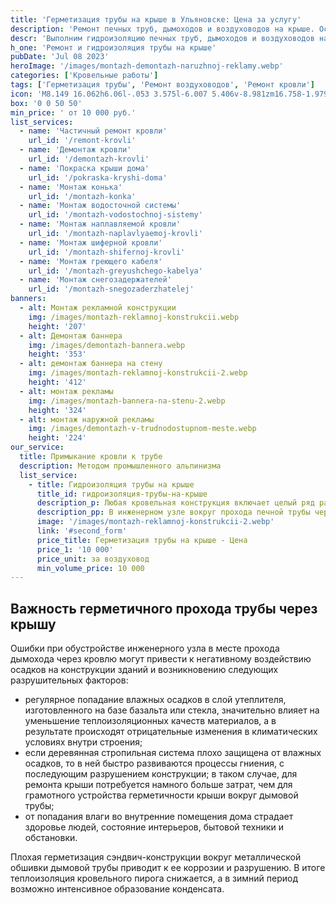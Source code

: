 ```yaml
---
title: 'Герметизация трубы на крыше в Ульяновске: Цена за услугу'
description: 'Ремонт печных труб, дымоходов и воздуховодов на крыше. Осуществляем гидроизоляцию и герметизацию воздуховодов. Цена от 10 000 руб. Звоните!'
descr: 'Выполним гидроизоляцию печных труб, дымоходов и воздуховодов на крыше под ключ.'
h_one: 'Ремонт и гидроизоляция трубы на крыше'
pubDate: 'Jul 08 2023'
heroImage: '/images/montazh-demontazh-naruzhnoj-reklamy.webp'
categories: ['Кровельные работы']
tags: ['Герметизация трубы', 'Ремонт воздуховодов', 'Ремонт кровли']
icon: 'M8.149 16.062h6.06l-.053 3.575l-6.007 5.406v-8.981zm16.758-1.979L1 35.169L3.52 38l21.485-18.954L46.486 38L49 35.169L25.097 14.083L25 14l-.093.083z'
box: '0 0 50 50'
min_price: ' от 10 000 руб.'
list_services:
  - name: 'Частичный ремонт кровли'
    url_id: '/remont-krovli'
  - name: 'Демонтаж кровли'
    url_id: '/demontazh-krovli'
  - name: 'Покраска крыши дома'
    url_id: '/pokraska-kryshi-doma'
  - name: 'Монтаж конька'
    url_id: '/montazh-konka'
  - name: 'Монтаж водосточной системы'
    url_id: '/montazh-vodostochnoj-sistemy'
  - name: 'Монтаж наплавляемой кровли'
    url_id: '/montazh-naplavlyaemoj-krovli'
  - name: 'Монтаж шиферной кровли'
    url_id: '/montazh-shifernoj-krovli'
  - name: 'Монтаж греющего кабеля'
    url_id: '/montazh-greyushchego-kabelya'
  - name: 'Монтаж снегозадержателей'
    url_id: '/montazh-snegozaderzhatelej'
banners:
  - alt: Монтаж рекламной конструкции
    img: /images/montazh-reklamnoj-konstrukcii.webp
    height: '207'
  - alt: Демонтаж баннера
    img: /images/demontazh-bannera.webp
    height: '353'
  - alt: демонтаж баннера на стену
    img: /images/montazh-reklamnoj-konstrukcii-2.webp
    height: '412'
  - alt: монтаж рекламы
    img: /images/montazh-bannera-na-stenu-2.webp
    height: '324'
  - alt: монтаж наружной рекламы
    img: /images/demontazh-v-trudnodostupnom-meste.webp
    height: '224'
our_service:
  title: Примыкание кровли к трубе
  description: Методом промышленного альпинизма
  list_service:
    - title: Гидроизоляция трубы на крыше
      title_id: гидроизоляция-трубы-на-крыше
      description_p: Любая кровельная конструкция включает целый ряд различных элементов, соединенных в сложную конструкцию. Профессиональное исполнение инженерного решения крыши обеспечивает сохранение целостности здания и комфортных условий проживания в нем. Особого внимания и специальной подготовки требует правильное обустройство дымовой трубы в месте ее соединения с кровельным покрытием.
      description_pp: В инженерном узле вокруг прохода печной трубы через кровлю встречается несколько разновидностей строительных материалов. От различного состава кровельного пирога и вида дымовой трубы зависит выбор нужного технического решения для долговечности, надежной герметизации и безопасной эксплуатации конструкций крыши.
      image: '/images/montazh-reklamnoj-konstrukcii-2.webp'
      link: '#second_form'
      price_title: Герметизация трубы на крыше - Цена
      price_1: '10 000'
      price_unit: за воздуховод
      min_volume_price: 10 000
---
```


## Важность герметичного прохода трубы через крышу

Ошибки при обустройстве инженерного узла в месте прохода дымохода через кровлю могут привести к негативному воздействию осадков на конструкции зданий и возникновению следующих разрушительных факторов:

- регулярное попадание влажных осадков в слой утеплителя, изготовленного на базе базальта или стекла, значительно влияет на уменьшение теплоизоляционных качеств материалов, а в результате происходят отрицательные изменения в климатических условиях внутри строения;
- если деревянная стропильная система плохо защищена от влажных осадков, то в ней быстро развиваются процессы гниения, с последующим разрушением конструкции; в таком случае, для ремонта крыши потребуется намного больше затрат, чем для грамотного устройства герметичности крыши вокруг дымовой трубы;
- от попадания влаги во внутренние помещения дома страдает здоровье людей, состояние интерьеров, бытовой техники и обстановки.

Плохая герметизация сэндвич-конструкции вокруг металлической обшивки дымовой трубы приводит к ее коррозии и разрушению. В итоге теплоизоляция кровельного пирога снижается, а в зимний период возможно интенсивное образование конденсата.
